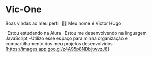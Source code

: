 # Vic-One

Boas vindas ao meu perfil 💙💙
Meu nome é Victor HUgo

-Estou estudando na Alura
-Estou me desenvolvendo na linguagem JavaScript
-Utilizo esse espaço para minha organização e compartilhamento dos meu projetos desenvolvidos
[https://images.app.goo.gl/z4A95p8NDbjtwvzJ8]
